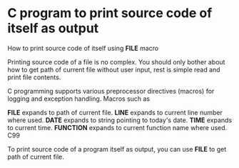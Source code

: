 # C program to print source code of itself as output
How to print source code of itself using __FILE__ macro

Printing source code of a file is no complex. You should only bother about how to get path of current file without user input, rest is simple read and print file contents.

C programming supports various preprocessor directives (macros) for logging and exception handling. Macros such as

__FILE__ expands to path of current file.
__LINE__ expands to current line number where used.
__DATE__ expands to string pointing to today's date.
__TIME__ expands to current time.
__FUNCTION__ expands to current function name where used. C99

To print source code of a program itself as output, you can use __FILE__ to get path of current file.
